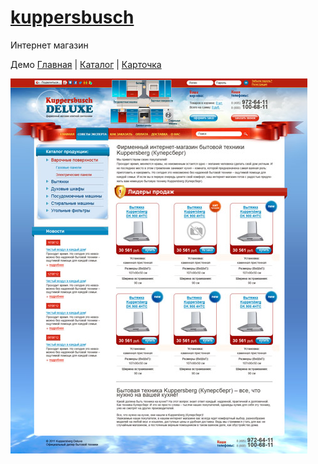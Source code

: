 # [kuppersbusch](https://github.com/suyaroff/kuppersbusch/)
Интернет магазин

Демо [Главная](https://kuppersbusch.netlify.app) | 
[Каталог](https://kuppersbusch.netlify.app/catalog.html) |
[Карточка](https://kuppersbusch.netlify.app/product.html)


![alt](https://raw.githubusercontent.com/suyaroff/kuppersbusch/master/page1-big.jpg)




